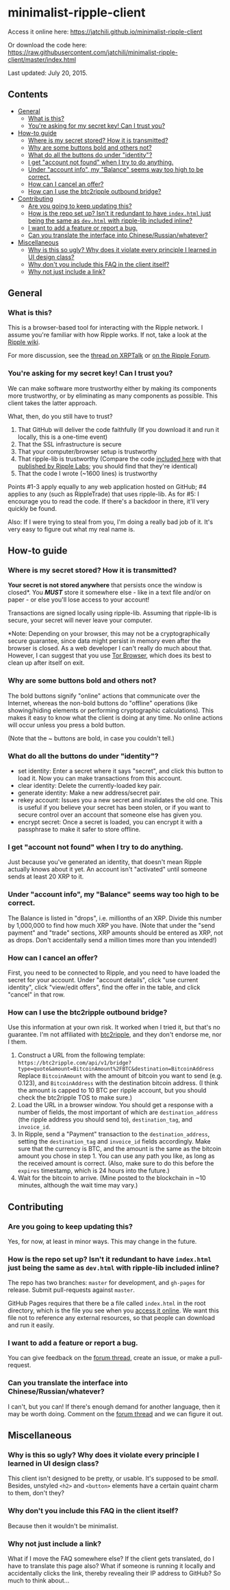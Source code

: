 # minimalist-ripple-client

Access it online here: https://jatchili.github.io/minimalist-ripple-client

Or download the code here: https://raw.githubusercontent.com/jatchili/minimalist-ripple-client/master/index.html

Last updated: July 20, 2015.


## Contents

- [General](#general)
  - [What is this?](#what-is-this)
  - [You're asking for my secret key! Can I trust you?](#youre-asking-for-my-secret-key-can-i-trust-you)
- [How-to guide](#how-to-guide)
  - [Where is my secret stored? How it is transmitted?](#where-is-my-secret-stored-how-it-is-transmitted)
  - [Why are some buttons bold and others not?](#why-are-some-buttons-bold-and-others-not)
  - [What do all the buttons do under "identity"?](#what-do-all-the-buttons-do-under-identity)
  - [I get "account not found" when I try to do anything.](#i-get-account-not-found-when-i-try-to-do-anything)
  - [Under "account info", my "Balance" seems way too high to be correct.](#under-account-info-my-balance-seems-way-too-high-to-be-correct)
  - [How can I cancel an offer?](#how-can-i-cancel-an-offer)
  - [How can I use the btc2ripple outbound bridge?](#how-can-i-use-the-btc2ripple-outbound-bridge)
- [Contributing](#contributing)
  - [Are you going to keep updating this?](#are-you-going-to-keep-updating-this)
  - [How is the repo set up? Isn't it redundant to have `index.html` just being the same as `dev.html` with ripple-lib included inline?](#how-is-the-repo-set-up-isnt-it-redundant-to-have-indexhtml-just-being-the-same-as-devhtml-with-ripple-lib-included-inline)
  - [I want to add a feature or report a bug.](#i-want-to-add-a-feature-or-report-a-bug)
  - [Can you translate the interface into Chinese/Russian/whatever?](#can-you-translate-the-interface-into-chineserussianwhatever)
- [Miscellaneous](#miscellaneous)
  - [Why is this so ugly? Why does it violate every principle I learned in UI design class?](#why-is-this-so-ugly-why-does-it-violate-every-principle-i-learned-in-ui-design-class)
  - [Why don't you include this FAQ in the client itself?](#why-dont-you-include-this-faq-in-the-client-itself)
  - [Why not just include a link?](#why-not-just-include-a-link)



## General

### What is this?

This is a browser-based tool for interacting with the Ripple network. I assume you're familiar with how Ripple works. If not, take a look at the [Ripple wiki](https://wiki.ripple.com/Main_Page).

For more discussion, see the [thread on XRPTalk](https://xrptalk.org/topic/6792-minimalist-ripple-client/) or [on the Ripple Forum](https://forum.ripple.com/viewtopic.php?f=1&t=10446).


### You're asking for my secret key! Can I trust you?

We can make software more trustworthy either by making its components more trustworthy, or by eliminating as many components as possible. This client takes the latter approach.

What, then, do you still have to trust?

1. That GitHub will deliver the code faithfully (If you download it and run it locally, this is a one-time event)
2. That the SSL infrastructure is secure
3. That your computer/browser setup is trustworthy
4. That ripple-lib is trustworthy (Compare the code [included here](https://github.com/jatchili/minimalist-ripple-client/blob/master/index.html#L194-L205) with that [published by Ripple Labs](https://github.com/ripple/bower-ripple/blob/a734cc8484f7fa0aa97fbe22a23e3e6e68e7f044/ripple-min.js); you should find that they're identical)
5. That the code I wrote (~1600 lines) is trustworthy

Points #1-3 apply equally to any web application hosted on GitHub; #4 applies to any (such as RippleTrade) that uses ripple-lib. As for #5: I encourage you to read the code. If there's a backdoor in there, it'll very quickly be found.

Also: If I were trying to steal from you, I'm doing a really bad job of it. It's very easy to figure out what my real name is.


## How-to guide


### Where is my secret stored? How it is transmitted?

**Your secret is not stored anywhere** that persists once the window is closed\*. You ***MUST*** store it somewhere else - like in a text file and/or on paper - or else you'll lose access to your account!

Transactions are signed locally using ripple-lib. Assuming that ripple-lib is secure, your secret will never leave your computer.

\*Note: Depending on your browser, this may not be a cryptographically secure guarantee, since data might persist in memory even after the browser is closed. As a web developer I can't really do much about that. However, I can suggest that you use [Tor Browser](https://www.torproject.org/download/download), which does its best to clean up after itself on exit.


### Why are some buttons bold and others not?

The bold buttons signify "online" actions that communicate over the Internet, whereas the non-bold buttons do "offline" operations (like showing/hiding elements or performing cryptographic calculations). This makes it easy to know what the client is doing at any time. No online actions will occur unless you press a bold button.

(Note that the ~ buttons are bold, in case you couldn't tell.)


### What do all the buttons do under "identity"?

* set identity: Enter a secret where it says "secret", and click this button to load it. Now you can make transactions from this account.
* clear identity: Delete the currently-loaded key pair.
* generate identity: Make a new address/secret pair.
* rekey account: Issues you a new secret and invalidates the old one. This is useful if you believe your secret has been stolen, or if you want to secure control over an account that someone else has given you.
* encrypt secret: Once a secret is loaded, you can encrypt it with a passphrase to make it safer to store offline.


### I get "account not found" when I try to do anything.

Just because you've generated an identity, that doesn't mean Ripple actually knows about it yet. An account isn't "activated" until someone sends at least 20 XRP to it.


### Under "account info", my "Balance" seems way too high to be correct.

The Balance is listed in "drops", i.e. millionths of an XRP. Divide this number by 1,000,000 to find how much XRP you have. (Note that under the "send payment" and "trade" sections, XRP amounts should be entered as XRP, not as drops. Don't accidentally send a million times more than you intended!)


### How can I cancel an offer?

First, you need to be connected to Ripple, and you need to have loaded the secret for your account. Under "account details", click "use current identity", click "view/edit offers", find the offer in the table, and click "cancel" in that row.


### How can I use the btc2ripple outbound bridge?
 
Use this information at your own risk. It worked when I tried it, but that's no guarantee. I'm not affiliated with [btc2ripple](https://btc2ripple.com/#/), and they don't endorse me, nor I them.
 
1. Construct a URL from the following template: `https://btc2ripple.com/api/v1/bridge?type=quote&amount=BitcoinAmount%2FBTC&destination=BitcoinAddress` Replace `BitcoinAmount` with the amount of bitcoin you want to send (e.g. 0.123), and `BitcoinAddress` with the destination bitcoin address. (I think the amount is capped to 10 BTC per ripple account, but you should check the btc2ripple TOS to make sure.)
2. Load the URL in a browser window. You should get a response with a number of fields, the most important of which are `destination_address` (the ripple address you should send to), `destination_tag`, and `invoice_id`.
3. In Ripple, send a "Payment" transaction to the `destination_address`, setting the `destination_tag` and `invoice_id` fields accordingly. Make sure that the currency is BTC, and the amount is the same as the bitcoin amount you chose in step 1. You can use any path you like, as long as the received amount is correct. (Also, make sure to do this before the `expires` timestamp, which is 24 hours into the future.)
4. Wait for the bitcoin to arrive. (Mine posted to the blockchain in ~10 minutes, although the wait time may vary.)


## Contributing

### Are you going to keep updating this?

Yes, for now, at least in minor ways. This may change in the future.

### How is the repo set up? Isn't it redundant to have `index.html` just being the same as `dev.html` with ripple-lib included inline?

The repo has two branches: `master` for development, and `gh-pages` for release. Submit pull-requests against `master`.

GitHub Pages requires that there be a file called `index.html` in the root directory, which is the file you see when you [access it online](https://jatchili.github.io/minimalist-ripple-client). We want this file not to reference any external resources, so that people can download and run it easily.


### I want to add a feature or report a bug.

You can give feedback on the [forum thread](https://xrptalk.org/topic/6792-minimalist-ripple-client/), create an issue, or make a pull-request.


### Can you translate the interface into Chinese/Russian/whatever?

I can't, but you can! If there's enough demand for another language, then it may be worth doing. Comment on the [forum thread](https://xrptalk.org/topic/6792-minimalist-ripple-client/) and we can figure it out.


## Miscellaneous

### Why is this so ugly? Why does it violate every principle I learned in UI design class?

This client isn't designed to be pretty, or usable. It's supposed to be *small*. Besides, unstyled `<h2>` and `<button>` elements have a certain quaint charm to them, don't they?

### Why don't you include this FAQ in the client itself?

Because then it wouldn't be minimalist.

### Why not just include a link?

What if I move the FAQ somewhere else? If the client gets translated, do I have to translate this page also? What if someone is running it locally and accidentally clicks the link, thereby revealing their IP address to GitHub? So much to think about...